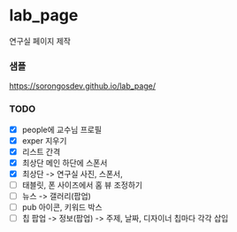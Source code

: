 # lab_page

연구실 페이지 제작

### 샘플

https://sorongosdev.github.io/lab_page/

### TODO

- [x] people에 교수님 프로필
- [x] exper 지우기
- [x] 리스트 간격
- [x] 최상단 메인 하단에 스폰서
- [x] 최상단 -> 연구실 사진, 스폰서,
- [ ] 태블릿, 폰 사이즈에서 홈 뷰 조정하기
- [ ] 뉴스 -> 갤러리(팝업)
- [ ] pub 아이콘, 키워드 박스
- [ ] 칩 팝업 -> 정보(팝업) -> 주제, 날짜, 디자이너 칩마다 각각 삽입
